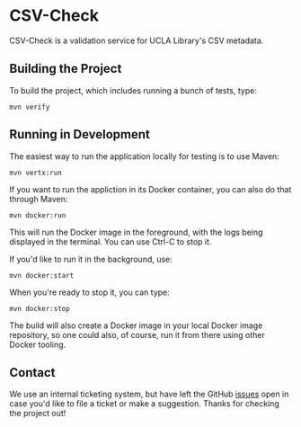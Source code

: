 # CSV-Check

CSV-Check is a validation service for UCLA Library's CSV metadata.

## Building the Project

To build the project, which includes running a bunch of tests, type:

    mvn verify

## Running in Development

The easiest way to run the application locally for testing is to use Maven:

    mvn vertx:run

If you want to run the appliction in its Docker container, you can also do that through Maven:

    mvn docker:run

This will run the Docker image in the foreground, with the logs being displayed in the terminal. You can use Ctrl-C to
stop it.

If you'd like to run it in the background, use:

    mvn docker:start

When you're ready to stop it, you can type:

    mvn docker:stop

The build will also create a Docker image in your local Docker image repository, so one could also, of course, run it
from there using other Docker tooling. 

## Contact

We use an internal ticketing system, but have left the GitHub [issues](https://github.com/UCLALibrary/csv-check/issues)
open in case you'd like to file a ticket or make a suggestion. Thanks for checking the project out!

